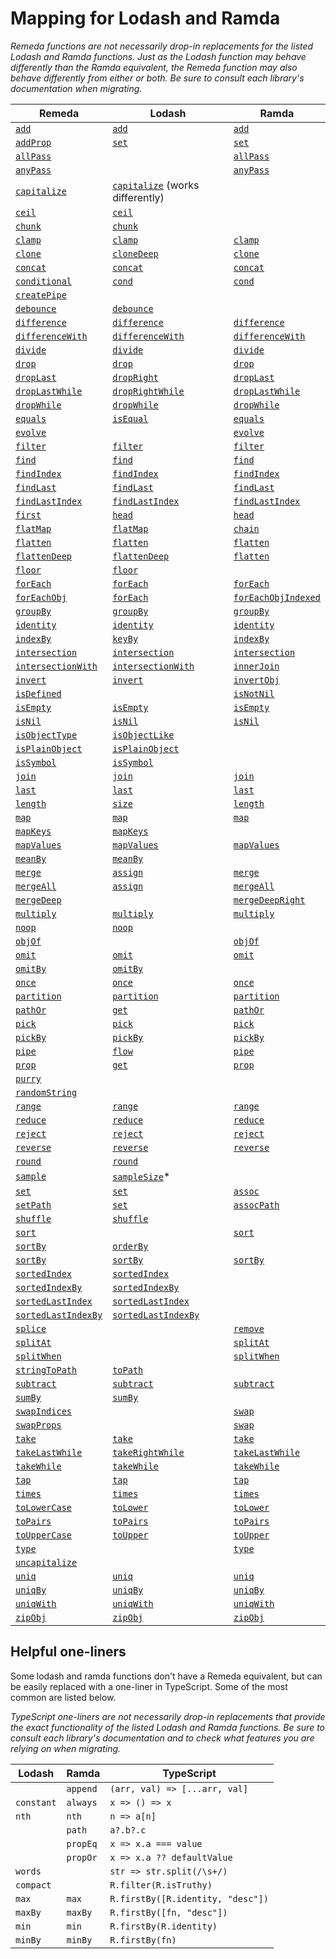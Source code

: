 # Mapping for Lodash and Ramda

_Remeda functions are not necessarily drop-in replacements for the
listed Lodash and Ramda functions. Just as the Lodash function may behave
differently than the Ramda equivalent, the Remeda function may also
behave differently from either or both. Be sure to consult each library's
documentation when migrating._

| Remeda                                                              | Lodash                                                                         | Ramda                                                              |
| ------------------------------------------------------------------- | ------------------------------------------------------------------------------ | ------------------------------------------------------------------ |
| [`add`](https://remedajs.com/docs/#add)                             | [`add`](https://lodash.com/docs/4.17.15#add)                                   | [`add`](https://ramdajs.com/docs/#add)                             |
| [`addProp`](https://remedajs.com/docs/#addProp)                     | [`set`](https://lodash.com/docs/4.17.15#set)                                   | [`set`](https://ramdajs.com/docs/#set)                             |
| [`allPass`](https://remedajs.com/docs/#allPass)                     |                                                                                | [`allPass`](https://ramdajs.com/docs/#allPass)                     |
| [`anyPass`](https://remedajs.com/docs/#anyPass)                     |                                                                                | [`anyPass`](https://ramdajs.com/docs/#anyPass)                     |
| [`capitalize`](https://remedajs.com/docs/#capitalize)               | [`capitalize`](https://lodash.com/docs/4.17.15#capitalize) (works differently) |                                                                    |
| [`ceil`](https://remedajs.com/docs/#ceil)                           | [`ceil`](https://lodash.com/docs/4.17.15#ceil)                                 |                                                                    |
| [`chunk`](https://remedajs.com/docs/#chunk)                         | [`chunk`](https://lodash.com/docs/4.17.15#chunk)                               |                                                                    |
| [`clamp`](https://remedajs.com/docs/#clamp)                         | [`clamp`](https://lodash.com/docs/4.17.15#clamp)                               | [`clamp`](https://ramdajs.com/docs/#clamp)                         |
| [`clone`](https://remedajs.com/docs/#clone)                         | [`cloneDeep`](https://lodash.com/docs/4.17.15#cloneDeep)                       | [`clone`](https://ramdajs.com/docs/#clone)                         |
| [`concat`](https://remedajs.com/docs/#concat)                       | [`concat`](https://lodash.com/docs/4.17.15#concat)                             | [`concat`](https://ramdajs.com/docs/#concat)                       |
| [`conditional`](https://remedajs.com/docs/#conditional)             | [`cond`](https://lodash.com/docs/4.17.15#cond)                                 | [`cond`](https://ramdajs.com/docs/#cond)                           |
| [`createPipe`](https://remedajs.com/docs/#createPipe)               |                                                                                |                                                                    |
| [`debounce`](https://remedajs.com/docs/#debounce)                   | [`debounce`](https://lodash.com/docs/4.17.15#debounce)                         |                                                                    |
| [`difference`](https://remedajs.com/docs/#difference)               | [`difference`](https://lodash.com/docs/4.17.15#difference)                     | [`difference`](https://ramdajs.com/docs/#difference)               |
| [`differenceWith`](https://remedajs.com/docs/#differenceWith)       | [`differenceWith`](https://lodash.com/docs/4.17.15#differenceWith)             | [`differenceWith`](https://ramdajs.com/docs/#differenceWith)       |
| [`divide`](https://remedajs.com/docs/#divide)                       | [`divide`](https://lodash.com/docs/4.17.15#divide)                             | [`divide`](https://ramdajs.com/docs/#divide)                       |
| [`drop`](https://remedajs.com/docs/#drop)                           | [`drop`](https://lodash.com/docs/4.17.15#drop)                                 | [`drop`](https://ramdajs.com/docs/#drop)                           |
| [`dropLast`](https://remedajs.com/docs/#dropLast)                   | [`dropRight`](https://lodash.com/docs/4.17.15#dropRight)                       | [`dropLast`](https://ramdajs.com/docs/#dropLast)                   |
| [`dropLastWhile`](https://remedajs.com/docs/#dropLastWhile)         | [`dropRightWhile`](https://lodash.com/docs/4.17.15#dropRightWhile)             | [`dropLastWhile`](https://ramdajs.com/docs/#dropLastWhile)         |
| [`dropWhile`](https://remedajs.com/docs/#dropWhile)                 | [`dropWhile`](https://lodash.com/docs/4.17.15#dropWhile)                       | [`dropWhile`](https://ramdajs.com/docs/#dropWhile)                 |
| [`equals`](https://remedajs.com/docs/#equals)                       | [`isEqual`](https://lodash.com/docs/4.17.15#isEqual)                           | [`equals`](https://ramdajs.com/docs/#equals)                       |
| [`evolve`](https://remedajs.com/docs/#evolve)                       |                                                                                | [`evolve`](https://ramdajs.com/docs/#evolve)                       |
| [`filter`](https://remedajs.com/docs/#filter)                       | [`filter`](https://lodash.com/docs/4.17.15#filter)                             | [`filter`](https://ramdajs.com/docs/#filter)                       |
| [`find`](https://remedajs.com/docs/#find)                           | [`find`](https://lodash.com/docs/4.17.15#find)                                 | [`find`](https://ramdajs.com/docs/#find)                           |
| [`findIndex`](https://remedajs.com/docs/#findIndex)                 | [`findIndex`](https://lodash.com/docs/4.17.15#findIndex)                       | [`findIndex`](https://ramdajs.com/docs/#findIndex)                 |
| [`findLast`](https://remedajs.com/docs/#findLast)                   | [`findLast`](https://lodash.com/docs/4.17.15#findLast)                         | [`findLast`](https://ramdajs.com/docs/#findLast)                   |
| [`findLastIndex`](https://remedajs.com/docs/#findLastIndex)         | [`findLastIndex`](https://lodash.com/docs/4.17.15#findLastIndex)               | [`findLastIndex`](https://ramdajs.com/docs/#findLastIndex)         |
| [`first`](https://remedajs.com/docs/#first)                         | [`head`](https://lodash.com/docs/4.17.15#head)                                 | [`head`](https://ramdajs.com/docs/#head)                           |
| [`flatMap`](https://remedajs.com/docs/#flatMap)                     | [`flatMap`](https://lodash.com/docs/4.17.15#flatMap)                           | [`chain`](https://ramdajs.com/docs/#chain)                         |
| [`flatten`](https://remedajs.com/docs/#flatten)                     | [`flatten`](https://lodash.com/docs/4.17.15#flatten)                           | [`flatten`](https://ramdajs.com/docs/#flatten)                     |
| [`flattenDeep`](https://remedajs.com/docs/#flattenDeep)             | [`flattenDeep`](https://lodash.com/docs/4.17.15#flattenDeep)                   | [`flatten`](https://ramdajs.com/docs/#flatten)                     |
| [`floor`](https://remedajs.com/docs/#floor)                         | [`floor`](https://lodash.com/docs/4.17.15#floor)                               |                                                                    |
| [`forEach`](https://remedajs.com/docs/#forEach)                     | [`forEach`](https://lodash.com/docs/4.17.15#forEach)                           | [`forEach`](https://ramdajs.com/docs/#forEach)                     |
| [`forEachObj`](https://remedajs.com/docs/#forEachObj)               | [`forEach`](https://lodash.com/docs/4.17.15#forEach)                           | [`forEachObjIndexed`](https://ramdajs.com/docs/#forEachObjIndexed) |
| [`groupBy`](https://remedajs.com/docs/#groupBy)                     | [`groupBy`](https://lodash.com/docs/4.17.15#groupBy)                           | [`groupBy`](https://ramdajs.com/docs/#groupBy)                     |
| [`identity`](https://remedajs.com/docs/#identity)                   | [`identity`](https://lodash.com/docs/4.17.15#identity)                         | [`identity`](https://ramdajs.com/docs/#identity)                   |
| [`indexBy`](https://remedajs.com/docs/#indexBy)                     | [`keyBy`](https://lodash.com/docs/4.17.15#keyBy)                               | [`indexBy`](https://ramdajs.com/docs/#indexBy)                     |
| [`intersection`](https://remedajs.com/docs/#intersection)           | [`intersection`](https://lodash.com/docs/4.17.15#intersection)                 | [`intersection`](https://ramdajs.com/docs/#intersection)           |
| [`intersectionWith`](https://remedajs.com/docs/#intersectionWith)   | [`intersectionWith`](https://lodash.com/docs/4.17.15#intersectionWith)         | [`innerJoin`](https://ramdajs.com/docs/#innerJoin)                 |
| [`invert`](https://remedajs.com/docs/#invert)                       | [`invert`](https://lodash.com/docs/4.17.15#invert)                             | [`invertObj`](https://ramdajs.com/docs/#invertObj)                 |
| [`isDefined`](https://remedajs.com/docs/#isDefined)                 |                                                                                | [`isNotNil`](https://ramdajs.com/docs/#isNotNil)                   |
| [`isEmpty`](https://remedajs.com/docs/#isEmpty)                     | [`isEmpty`](https://lodash.com/docs/4.17.15#isEmpty)                           | [`isEmpty`](https://ramdajs.com/docs/#isEmpty)                     |
| [`isNil`](https://remedajs.com/docs/#isNil)                         | [`isNil`](https://lodash.com/docs/4.17.15#isNil)                               | [`isNil`](https://ramdajs.com/docs/#isNil)                         |
| [`isObjectType`](https://remedajs.com/docs/#isObjectType)           | [`isObjectLike`](https://lodash.com/docs/4.17.15#isObjectLike)                 |                                                                    |
| [`isPlainObject`](https://remedajs.com/docs/#isPlainObject)         | [`isPlainObject`](https://lodash.com/docs/4.17.15#isPlainObject)               |                                                                    |
| [`isSymbol`](https://remedajs.com/docs/#isSymbol)                   | [`isSymbol`](https://lodash.com/docs/4.17.15#isSymbol)                         |                                                                    |
| [`join`](https://remedajs.com/docs/#join)                           | [`join`](https://lodash.com/docs/4.17.15#join)                                 | [`join`](https://ramdajs.com/docs/#join)                           |
| [`last`](https://remedajs.com/docs/#last)                           | [`last`](https://lodash.com/docs/4.17.15#last)                                 | [`last`](https://ramdajs.com/docs/#last)                           |
| [`length`](https://remedajs.com/docs/#length)                       | [`size`](https://lodash.com/docs/4.17.15#size)                                 | [`length`](https://ramdajs.com/docs/#length)                       |
| [`map`](https://remedajs.com/docs/#map)                             | [`map`](https://lodash.com/docs/4.17.15#map)                                   | [`map`](https://ramdajs.com/docs/#map)                             |
| [`mapKeys`](https://remedajs.com/docs/#mapKeys)                     | [`mapKeys`](https://lodash.com/docs/4.17.15#mapKeys)                           |                                                                    |
| [`mapValues`](https://remedajs.com/docs/#mapValues)                 | [`mapValues`](https://lodash.com/docs/4.17.15#mapValues)                       | [`mapValues`](https://ramdajs.com/docs/#mapObjIndexed)             |
| [`meanBy`](https://remedajs.com/docs/#meanBy)                       | [`meanBy`](https://lodash.com/docs/4.17.15#meanBy)                             |                                                                    |
| [`merge`](https://remedajs.com/docs/#merge)                         | [`assign`](https://lodash.com/docs/4.17.15#assign)                             | [`merge`](https://ramdajs.com/docs/#merge)                         |
| [`mergeAll`](https://remedajs.com/docs/#mergeAll)                   | [`assign`](https://lodash.com/docs/4.17.15#assign)                             | [`mergeAll`](https://ramdajs.com/docs/#mergeAll)                   |
| [`mergeDeep`](https://remedajs.com/docs/#mergeDeep)                 |                                                                                | [`mergeDeepRight`](https://ramdajs.com/docs/#mergeDeepRight)       |
| [`multiply`](https://remedajs.com/docs/#multiply)                   | [`multiply`](https://lodash.com/docs/4.17.15#multiply)                         | [`multiply`](https://ramdajs.com/docs/#multiply)                   |
| [`noop`](https://remedajs.com/docs/#noop)                           | [`noop`](https://lodash.com/docs/4.17.15#noop)                                 |                                                                    |
| [`objOf`](https://remedajs.com/docs/#objOf)                         |                                                                                | [`objOf`](https://ramdajs.com/docs/#objOf)                         |
| [`omit`](https://remedajs.com/docs/#omit)                           | [`omit`](https://lodash.com/docs/4.17.15#omit)                                 | [`omit`](https://ramdajs.com/docs/#omit)                           |
| [`omitBy`](https://remedajs.com/docs/#omitBy)                       | [`omitBy`](https://lodash.com/docs/4.17.15#omitBy)                             |                                                                    |
| [`once`](https://remedajs.com/docs/#once)                           | [`once`](https://lodash.com/docs/4.17.15#once)                                 | [`once`](https://ramdajs.com/docs/#once)                           |
| [`partition`](https://remedajs.com/docs/#partition)                 | [`partition`](https://lodash.com/docs/4.17.15#partition)                       | [`partition`](https://ramdajs.com/docs/#partition)                 |
| [`pathOr`](https://remedajs.com/docs/#pathOr)                       | [`get`](https://lodash.com/docs/4.17.15#get)                                   | [`pathOr`](https://ramdajs.com/docs/#pathOr)                       |
| [`pick`](https://remedajs.com/docs/#pick)                           | [`pick`](https://lodash.com/docs/4.17.15#pick)                                 | [`pick`](https://ramdajs.com/docs/#pick)                           |
| [`pickBy`](https://remedajs.com/docs/#pickBy)                       | [`pickBy`](https://lodash.com/docs/4.17.15#pickBy)                             | [`pickBy`](https://ramdajs.com/docs/#pickBy)                       |
| [`pipe`](https://remedajs.com/docs/#pipe)                           | [`flow`](https://lodash.com/docs/4.17.15#flow)                                 | [`pipe`](https://ramdajs.com/docs/#pipe)                           |
| [`prop`](https://remedajs.com/docs/#prop)                           | [`get`](https://lodash.com/docs/4.17.15#get)                                   | [`prop`](https://ramdajs.com/docs/#prop)                           |
| [`purry`](https://remedajs.com/docs/#purry)                         |                                                                                |                                                                    |
| [`randomString`](https://remedajs.com/docs/#randomString)           |                                                                                |                                                                    |
| [`range`](https://remedajs.com/docs/#range)                         | [`range`](https://lodash.com/docs/4.17.15#range)                               | [`range`](https://ramdajs.com/docs/#range)                         |
| [`reduce`](https://remedajs.com/docs/#reduce)                       | [`reduce`](https://lodash.com/docs/4.17.15#reduce)                             | [`reduce`](https://ramdajs.com/docs/#reduce)                       |
| [`reject`](https://remedajs.com/docs/#reject)                       | [`reject`](https://lodash.com/docs/4.17.15#reject)                             | [`reject`](https://ramdajs.com/docs/#reject)                       |
| [`reverse`](https://remedajs.com/docs/#reverse)                     | [`reverse`](https://lodash.com/docs/4.17.15#reverse)                           | [`reverse`](https://ramdajs.com/docs/#reverse)                     |
| [`round`](https://remedajs.com/docs/#round)                         | [`round`](https://lodash.com/docs/4.17.15#round)                               |                                                                    |
| [`sample`](https://remedajs.com/docs/#sample)                       | [`sampleSize`](https://lodash.com/docs/4.17.15#)\*                             |                                                                    |
| [`set`](https://remedajs.com/docs/#set)                             | [`set`](https://lodash.com/docs/4.17.15#set)                                   | [`assoc`](https://ramdajs.com/docs/#assoc)                         |
| [`setPath`](https://remedajs.com/docs/#setPath)                     | [`set`](https://lodash.com/docs/4.17.15#set)                                   | [`assocPath`](https://ramdajs.com/docs/#assocPath)                 |
| [`shuffle`](https://remedajs.com/docs/#shuffle)                     | [`shuffle`](https://lodash.com/docs/4.17.15#shuffle)                           |                                                                    |
| [`sort`](https://remedajs.com/docs/#sort)                           |                                                                                | [`sort`](https://ramdajs.com/docs/#sort)                           |
| [`sortBy`](https://remedajs.com/docs/#sortBy)                       | [`orderBy`](https://lodash.com/docs/4.17.15#orderBy)                           |                                                                    |
| [`sortBy`](https://remedajs.com/docs/#sortBy)                       | [`sortBy`](https://lodash.com/docs/4.17.15#sortBy)                             | [`sortBy`](https://ramdajs.com/docs/#sortBy)                       |
| [`sortedIndex`](https://remedajs.com/docs/#sortedIndex)             | [`sortedIndex`](https://lodash.com/docs/4.17.15#sortedIndex)                   |                                                                    |
| [`sortedIndexBy`](https://remedajs.com/docs/#sortedIndexBy)         | [`sortedIndexBy`](https://lodash.com/docs/4.17.15#sortedIndexBy)               |                                                                    |
| [`sortedLastIndex`](https://remedajs.com/docs/#sortedLastIndex)     | [`sortedLastIndex`](https://lodash.com/docs/4.17.15#sortedLastIndex)           |                                                                    |
| [`sortedLastIndexBy`](https://remedajs.com/docs/#sortedLastIndexBy) | [`sortedLastIndexBy`](https://lodash.com/docs/4.17.15#sortedLastIndexBy)       |                                                                    |
| [`splice`](https://remedajs.com/docs/#splice)                       |                                                                                | [`remove`](https://ramdajs.com/docs/#remove)                       |
| [`splitAt`](https://remedajs.com/docs/#splitAt)                     |                                                                                | [`splitAt`](https://ramdajs.com/docs/#splitAt)                     |
| [`splitWhen`](https://remedajs.com/docs/#splitWhen)                 |                                                                                | [`splitWhen`](https://ramdajs.com/docs/#splitWhen)                 |
| [`stringToPath`](https://remedajs.com/docs/#stringToPath)           | [`toPath`](https://lodash.com/docs/4.17.15#toPath)                             |                                                                    |
| [`subtract`](https://remedajs.com/docs/#subtract)                   | [`subtract`](https://lodash.com/docs/4.17.15#subtract)                         | [`subtract`](https://ramdajs.com/docs/#subtract)                   |
| [`sumBy`](https://remedajs.com/docs/#sumBy)                         | [`sumBy`](https://lodash.com/docs/4.17.15#sumBy)                               |                                                                    |
| [`swapIndices`](https://remedajs.com/docs/#swapIndices)             |                                                                                | [`swap`](https://ramdajs.com/docs/#swap)                           |
| [`swapProps`](https://remedajs.com/docs/#swapProps)                 |                                                                                | [`swap`](https://ramdajs.com/docs/#swap)                           |
| [`take`](https://remedajs.com/docs/#take)                           | [`take`](https://lodash.com/docs/4.17.15#take)                                 | [`take`](https://ramdajs.com/docs/#take)                           |
| [`takeLastWhile`](https://remedajs.com/docs/#takeLastWhile)         | [`takeRightWhile`](https://lodash.com/docs/4.17.15#takeRightWhile)             | [`takeLastWhile`](https://ramdajs.com/docs/#takeLastWhile)         |
| [`takeWhile`](https://remedajs.com/docs/#takeWhile)                 | [`takeWhile`](https://lodash.com/docs/4.17.15#takeWhile)                       | [`takeWhile`](https://ramdajs.com/docs/#takeWhile)                 |
| [`tap`](https://remedajs.com/docs/#tap)                             | [`tap`](https://lodash.com/docs/4.17.15#tap)                                   | [`tap`](https://ramdajs.com/docs/#tap)                             |
| [`times`](https://remedajs.com/docs/#times)                         | [`times`](https://lodash.com/docs/4.17.15#times)                               | [`times`](https://ramdajs.com/docs/#times)                         |
| [`toLowerCase`](https://remedajs.com/docs/#toLowerCase)             | [`toLower`](https://lodash.com/docs/4.17.15#toLower)                           | [`toLower`](https://ramdajs.com/docs/#toLower)                     |
| [`toPairs`](https://remedajs.com/docs/#toPairs)                     | [`toPairs`](https://lodash.com/docs/4.17.15#toPairs)                           | [`toPairs`](https://ramdajs.com/docs/#toPairs)                     |
| [`toUpperCase`](https://remedajs.com/docs/#toUpperCase)             | [`toUpper`](https://lodash.com/docs/4.17.15#toUpper)                           | [`toUpper`](https://ramdajs.com/docs/#toUpper)                     |
| [`type`](https://remedajs.com/docs/#type)                           |                                                                                | [`type`](https://ramdajs.com/docs/#type)                           |
| [`uncapitalize`](https://remedajs.com/docs/#uncapitalize)           |                                                                                |                                                                    |
| [`uniq`](https://remedajs.com/docs/#uniq)                           | [`uniq`](https://lodash.com/docs/4.17.15#uniq)                                 | [`uniq`](https://ramdajs.com/docs/#uniq)                           |
| [`uniqBy`](https://remedajs.com/docs/#uniqBy)                       | [`uniqBy`](https://lodash.com/docs/4.17.15#uniqBy)                             | [`uniqBy`](https://ramdajs.com/docs/#uniqBy)                       |
| [`uniqWith`](https://remedajs.com/docs/#uniqWith)                   | [`uniqWith`](https://lodash.com/docs/4.17.15#uniqWith)                         | [`uniqWith`](https://ramdajs.com/docs/#uniqWith)                   |
| [`zipObj`](https://remedajs.com/docs/#zipObj)                       | [`zipObj`](https://lodash.com/docs/4.17.15#zipObj)                             | [`zipObj`](https://ramdajs.com/docs/#zipObj)                       |

## Helpful one-liners

Some lodash and ramda functions don't have a Remeda equivalent, but can be
easily replaced with a one-liner in TypeScript. Some of the most common
are listed below.

_TypeScript one-liners are not necessarily drop-in replacements that
provide the exact functionality of the listed Lodash and Ramda functions.
Be sure to consult each library's documentation and to check what features
you are relying on when migrating._

| Lodash     | Ramda    | TypeScript                        |
| ---------- | -------- | --------------------------------- |
|            | `append` | `(arr, val) => [...arr, val]`     |
| `constant` | `always` | `x => () => x`                    |
| `nth`      | `nth`    | `n => a[n]`                       |
|            | `path`   | `a?.b?.c`                         |
|            | `propEq` | `x => x.a === value`              |
|            | `propOr` | `x => x.a ?? defaultValue`        |
| `words`    |          | `str => str.split(/\s+/)`         |
| `compact`  |          | `R.filter(R.isTruthy)`            |
| `max`      | `max`    | `R.firstBy([R.identity, "desc"])` |
| `maxBy`    | `maxBy`  | `R.firstBy([fn, "desc"])`         |
| `min`      | `min`    | `R.firstBy(R.identity)`           |
| `minBy`    | `minBy`  | `R.firstBy(fn)`                   |
